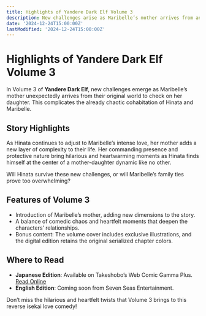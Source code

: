 ```yaml
---
title: Highlights of Yandere Dark Elf Volume 3
description: New challenges arise as Maribelle’s mother arrives from another world, adding twists to the reverse isekai cohabitation in Volume 3.
date: '2024-12-24T15:00:00Z'
lastModified: '2024-12-24T15:00:00Z'
---
```


# Highlights of Yandere Dark Elf Volume 3

In Volume 3 of **Yandere Dark Elf**, new challenges emerge as Maribelle’s mother unexpectedly arrives from their original world to check on her daughter. This complicates the already chaotic cohabitation of Hinata and Maribelle.

## Story Highlights

As Hinata continues to adjust to Maribelle’s intense love, her mother adds a new layer of complexity to their life. Her commanding presence and protective nature bring hilarious and heartwarming moments as Hinata finds himself at the center of a mother-daughter dynamic like no other. 

Will Hinata survive these new challenges, or will Maribelle’s family ties prove too overwhelming?

## Features of Volume 3

- Introduction of Maribelle’s mother, adding new dimensions to the story.
- A balance of comedic chaos and heartfelt moments that deepen the characters’ relationships.
- Bonus content: The volume cover includes exclusive illustrations, and the digital edition retains the original serialized chapter colors.

## Where to Read

- **Japanese Edition**: Available on Takeshobo’s Web Comic Gamma Plus. [Read Online](https://gammaplus.takeshobo.co.jp/manga/aigaomoi_darkelf/)
- **English Edition**: Coming soon from Seven Seas Entertainment.

Don’t miss the hilarious and heartfelt twists that Volume 3 brings to this reverse isekai love comedy!
